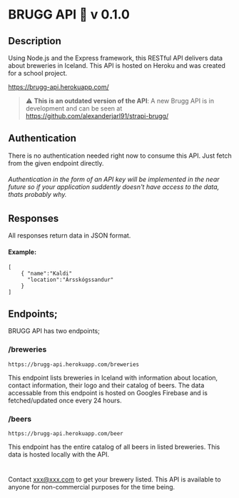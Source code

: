# BRUGG API :beer: v 0.1.0


## Description

Using Node.js and the Express framework, this RESTful API delivers data about breweries in Iceland. This API is hosted on Heroku and was created for a school project.

https://brugg-api.herokuapp.com/

> :warning: **This is an outdated version of the API**: A new Brugg API is in development and can be seen at https://github.com/alexanderjarl91/strapi-brugg/


## Authentication

There is no authentication needed right now to consume this API. Just fetch from the given endpoint directly.

###### Authentication in the form of an API key will be implemented in the near future so if your application suddently doesn't have access to the data, thats probably why.

## Responses

All responses return data in JSON format.

#### Example:

```
[
    { "name":"Kaldi"
      "location":"Ársskógssandur"
    }
]
```

## Endpoints;

BRUGG API has two endpoints;

### /breweries

```
https://brugg-api.herokuapp.com/breweries
```

This endpoint lists breweries in Iceland with information about location, contact information, their logo and their catalog of beers. The data accessable from this endpoint is hosted on Googles Firebase and is fetched/updated once every 24 hours.

### /beers

```
https://brugg-api.herokuapp.com/beer
```

This endpoint has the entire catalog of all beers in listed breweries. This data is hosted locally with the API.

#

Contact xxx@xxx.com to get your brewery listed. This API is available to anyone for non-commercial purposes for the time being.
